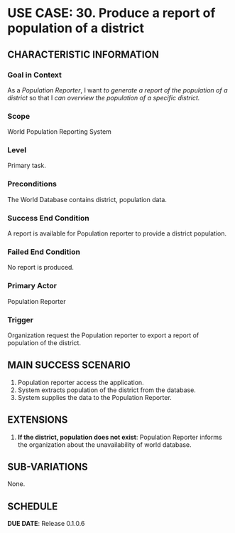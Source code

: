 # USE CASE: 30. Produce a report of population of a district

## CHARACTERISTIC INFORMATION

### Goal in Context
As a *Population Reporter*, I want *to generate a report of the population of a district* so that I *can overview the population of a specific district.*

### Scope
World Population Reporting System

### Level
Primary task.

### Preconditions
The World Database contains district, population data.

### Success End Condition
A report is available for Population reporter to provide a district population.

### Failed End Condition
No report is produced.

### Primary Actor
Population Reporter

### Trigger
Organization request the Population reporter to export a report of population of the district.

## MAIN SUCCESS SCENARIO
1. Population reporter access the application.
2. System extracts population of the district from the database.
3. System supplies the data to the Population Reporter.

## EXTENSIONS
1. **If the district, population does not exist**:
    Population Reporter informs the organization about the unavailability of world database.

## SUB-VARIATIONS
None.

## SCHEDULE
**DUE DATE**: Release 0.1.0.6